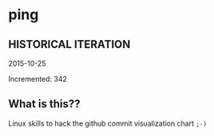 # ping

## HISTORICAL ITERATION
2015-10-25

Incremented: 342

## What is this?? 
Linux skills to hack the github commit visualization chart `;-)`
